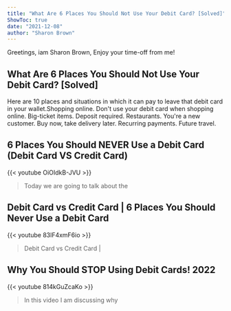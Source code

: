```yaml
---
title: "What Are 6 Places You Should Not Use Your Debit Card? [Solved]"
ShowToc: true 
date: "2021-12-08"
author: "Sharon Brown" 
---
```


Greetings, iam Sharon Brown, Enjoy your time-off from me!
## What Are 6 Places You Should Not Use Your Debit Card? [Solved]
Here are 10 places and situations in which it can pay to leave that debit card in your wallet.Shopping online. Don't use your debit card when shopping online. 
 Big-ticket items. 
 Deposit required. 
 Restaurants. 
 You're a new customer. 
 Buy now, take delivery later. 
 Recurring payments. 
 Future travel.

## 6 Places You Should NEVER Use a Debit Card (Debit Card VS Credit Card)
{{< youtube OiOIdkB-JVU >}}
>Today we are going to talk about the 

## Debit Card vs Credit Card | 6 Places You Should Never Use a Debit Card
{{< youtube 83lF4xmF6io >}}
>Debit Card vs Credit Card | 

## Why You Should STOP Using Debit Cards! 2022
{{< youtube 814kGuZcaKo >}}
>In this video I am discussing why 

